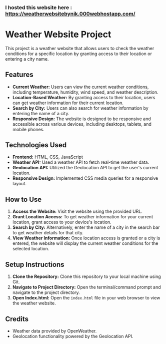 ### I hosted this website here : https://weatherwebsitebynik.000webhostapp.com/

# Weather Website Project

This project is a weather website that allows users to check the weather conditions for a specific location by granting access to their location or entering a city name.

## Features

- **Current Weather:** Users can view the current weather conditions, including temperature, humidity, wind speed, and weather description.
- **Location-Based Weather:** By granting access to their location, users can get weather information for their current location.
- **Search by City:** Users can also search for weather information by entering the name of a city.
- **Responsive Design:** The website is designed to be responsive and accessible across various devices, including desktops, tablets, and mobile phones.

## Technologies Used

- **Frontend:** HTML, CSS, JavaScript
- **Weather API:** Used a weather API to fetch real-time weather data.
- **Geolocation API:** Utilized the Geolocation API to get the user's current location.
- **Responsive Design:** Implemented CSS media queries for a responsive layout.

## How to Use

1. **Access the Website:** Visit the website using the provided URL.
2. **Grant Location Access:** To get weather information for your current location, grant access to your device's location.
3. **Search by City:** Alternatively, enter the name of a city in the search bar to get weather details for that city.
4. **View Weather Information:** Once location access is granted or a city is entered, the website will display the current weather conditions for the selected location.

## Setup Instructions

1. **Clone the Repository:** Clone this repository to your local machine using Git.
2. **Navigate to Project Directory:** Open the terminal/command prompt and navigate to the project directory.
3. **Open Index.html:** Open the `index.html` file in your web browser to view the weather website.

## Credits

- Weather data provided by OpenWeather.
- Geolocation functionality powered by the Geolocation API.
